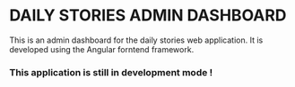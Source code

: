 # DAILY STORIES ADMIN DASHBOARD

This is an admin dashboard for the daily stories web application. It is developed using the Angular forntend framework.

### This application is still in development mode !